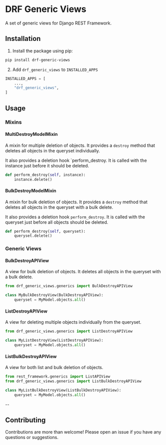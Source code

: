 # DRF Generic Views
A set of generic views for Django REST Framework.

## Installation
1. Install the package using pip:

```bash
pip install drf-generic-views
```

2. Add `drf_generic_views` to `INSTALLED_APPS`
```python
INSTALLED_APPS = [
    ...,
    "drf_generic_views",
]
```

## Usage

### Mixins

#### MultiDestroyModelMixin

A mixin for multiple deletion of objects. It provides a `destroy` method that deletes all objects in the queryset individually.

It also provides a deletion hook `perform_destroy. It is called with the instance just before it should be deleted.

```python
def perform_destroy(self, instance):
    instance.delete()
```

#### BulkDestroyModelMixin

A mixin for bulk deletion of objects. It provides a `destroy` method that deletes all objects in the queryset with a bulk delete.

It also provides a deletion hook `perform_destroy`. It is called with the queryset just before all objects should be deleted.

```python
def perform_destroy(self, queryset):
    queryset.delete()
```

### Generic Views

#### BulkDestroyAPIView

A view for bulk deletion of objects. It deletes all objects in the queryset with a bulk delete.

```python
from drf_generic_views.generics import BulkDestroyAPIView

class MyBulkDestroyView(BulkDestroyAPIView):
    queryset = MyModel.objects.all()
```

#### ListDestroyAPIView

A view for deleting multiple objects individually from the queryset.

```python
from drf_generic_views.generics import ListDestroyAPIView

class MyListDestroyView(ListDestroyAPIView):
    queryset = MyModel.objects.all()
```

#### ListBulkDestroyAPIView

A view for both list and bulk deletion of objects.

```python
from rest_framework.generics import ListAPIView
from drf_generic_views.generics import ListBulkDestroyAPIView

class MyListBulkDestroyView(ListBulkDestroyAPIView):
    queryset = MyModel.objects.all()
```

--

## Contributing
Contributions are more than welcome! Please open an issue if you have any questions or suggestions.